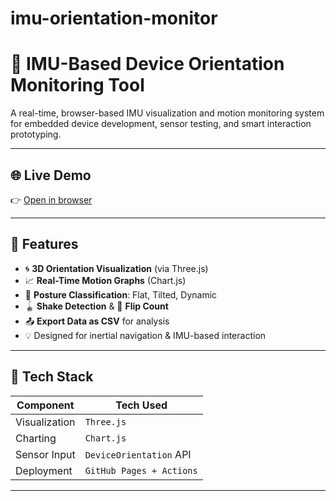 # imu-orientation-monitor
# 🧭 IMU-Based Device Orientation Monitoring Tool

A real-time, browser-based IMU visualization and motion monitoring system for embedded device development, sensor testing, and smart interaction prototyping.


---

## 🌐 Live Demo
👉 [Open in browser](https://miklayback.github.io/imu-orientation-monitor/)

---

## 🎯 Features

- 🌀 **3D Orientation Visualization** (via Three.js)
- 📈 **Real-Time Motion Graphs** (Chart.js)
- 🎯 **Posture Classification**: Flat, Tilted, Dynamic
- 🪀 **Shake Detection** & 🔁 **Flip Count**
- 📤 **Export Data as CSV** for analysis
- 💡 Designed for inertial navigation & IMU-based interaction

---

## 🔧 Tech Stack

| Component     | Tech Used          |
|---------------|--------------------|
| Visualization | `Three.js`         |
| Charting      | `Chart.js`         |
| Sensor Input  | `DeviceOrientation` API |
| Deployment    | `GitHub Pages + Actions` |

---


